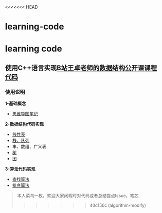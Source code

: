<<<<<<< HEAD
# learning-code
learning code
=======
## 使用C++语言实现[B站王卓老师的数据结构公开课课程代码](https://www.bilibili.com/video/BV1nJ411V7bd?p=1)


### <span id="ch0">使用说明</span>  

**1-基础概念**

- [思维导图笔记](https://www.processon.com/view/link/601d43ad5653bb053e33e231)

**2-数据结构代码实现**

- [线性表](https://github.com/IRVING-L/Algorithm_fromBilibili/blob/main/%E7%BA%BF%E6%80%A7%E8%A1%A8.md)
- [栈、队列](https://github.com/IRVING-L/Algorithm_fromBilibili/blob/main/%E6%A0%88%E5%92%8C%E9%98%9F%E5%88%97.md)
- 串、数组、广义表
- [树](https://github.com/IRVING-L/DataStruct_fromBilibili/blob/main/%E4%BA%8C%E5%8F%89%E6%A0%91.md)
- [图](https://github.com/IRVING-L/DataStruct_fromBilibili/blob/main/%E5%9B%BE.md)

**3-算法代码实现**

- [查找算法](https://github.com/IRVING-L/DataStruct_fromBilibili/blob/main/%E6%9F%A5%E6%89%BE%E7%AE%97%E6%B3%95.md)
- [排序算法](https://github.com/IRVING-L/Algorithm_fromBilibili/blob/main/%E6%8E%92%E5%BA%8F.md)






> 本人菜鸟一枚，欢迎大家闲暇时对代码或者总结提点Issue，笔芯
>>>>>>> 40c150c (algorithm-modify)
